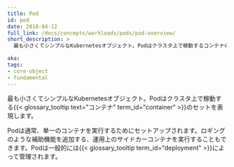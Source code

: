 ```yaml
---
title: Pod
id: pod
date: 2018-04-12
full_link: /docs/concepts/workloads/pods/pod-overview/
short_description: >
  最も小さくてシンプルなKubernetesオブジェクト。Podはクラスタ上で稼動するコンテナのセットを表現します。

aka: 
tags:
- core-object
- fundamental
---
```

 最も小さくてシンプルなKubernetesオブジェクト。Podはクラスタ上で稼動する{{< glossary_tooltip text="コンテナ" term_id="container" >}}のセットを表現します。

<!--more--> 

Podは通常、単一のコンテナを実行するためにセットアップされます。ロギングのような補助機能を追加する、運用上のサイドカーコンテナを実行することもできます。Podは一般的には{{< glossary_tooltip term_id="deployment" >}}によって管理されます。

